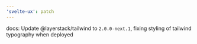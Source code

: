 ```yaml
---
'svelte-ux': patch
---
```


docs: Update @layerstack/tailwind to `2.0.0-next.1`, fixing styling of tailwind typography when deployed
